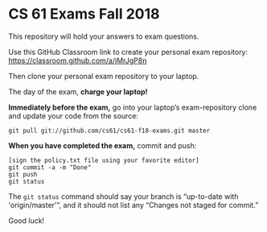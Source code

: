CS 61 Exams Fall 2018
=====================

This repository will hold your answers to exam questions.

Use this GitHub Classroom link to create your personal exam
repository: https://classroom.github.com/a/jMrJgP8n

Then clone your personal exam repository to your laptop.

The day of the exam, **charge your laptop!**

**Immediately before the exam,** go into your laptop’s exam-repository
clone and update your code from the source:

    git pull git://github.com/cs61/cs61-f18-exams.git master

**When you have completed the exam,** commit and push:

    [sign the policy.txt file using your favorite editor]
    git commit -a -m "Done"
    git push
    git status

The `git status` command should say your branch is “up-to-date with
'origin/master'”, and it should not list any “Changes not staged for
commit.”

Good luck!
